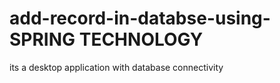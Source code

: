 # add-record-in-databse-using-SPRING TECHNOLOGY
its a desktop application with database connectivity
